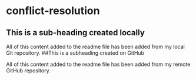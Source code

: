 # conflict-resolution

## This is a sub-heading created locally

All of this content added to the readme file has been added from my local Git repository.
##This is a subheading created on GitHub

All of this content added to the readme file has been added from my remote GitHub repository.
